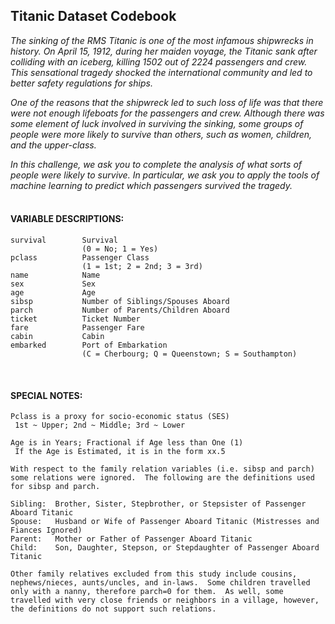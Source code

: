## Titanic Dataset Codebook  
  
*The sinking of the RMS Titanic is one of the most infamous shipwrecks in history.  On April 15, 1912, 
during her maiden voyage, the Titanic sank after colliding with an iceberg, killing 1502 out of 2224 
passengers and crew. This sensational tragedy shocked the international community and led to better 
safety regulations for ships.*

*One of the reasons that the shipwreck led to such loss of life was that there were not enough 
lifeboats for the passengers and crew. Although there was some element of luck involved in surviving
the sinking, some groups of people were more likely to survive than others, such as women, children,
and the upper-class.*

*In this challenge, we ask you to complete the analysis of what sorts of people were likely to 
survive. In particular, we ask you to apply the tools of machine learning to predict which 
passengers survived the tragedy.*  
<br/>

#### VARIABLE DESCRIPTIONS:  
```
survival        Survival  
                (0 = No; 1 = Yes)  
pclass          Passenger Class  
                (1 = 1st; 2 = 2nd; 3 = 3rd)  
name            Name  
sex             Sex  
age             Age  
sibsp           Number of Siblings/Spouses Aboard  
parch           Number of Parents/Children Aboard  
ticket          Ticket Number  
fare            Passenger Fare  
cabin           Cabin  
embarked        Port of Embarkation  
                (C = Cherbourg; Q = Queenstown; S = Southampton)  
```
<br/>  

#### SPECIAL NOTES:  
```
Pclass is a proxy for socio-economic status (SES)
 1st ~ Upper; 2nd ~ Middle; 3rd ~ Lower

Age is in Years; Fractional if Age less than One (1)
 If the Age is Estimated, it is in the form xx.5

With respect to the family relation variables (i.e. sibsp and parch)
some relations were ignored.  The following are the definitions used
for sibsp and parch.

Sibling:  Brother, Sister, Stepbrother, or Stepsister of Passenger Aboard Titanic
Spouse:   Husband or Wife of Passenger Aboard Titanic (Mistresses and Fiances Ignored)
Parent:   Mother or Father of Passenger Aboard Titanic
Child:    Son, Daughter, Stepson, or Stepdaughter of Passenger Aboard Titanic

Other family relatives excluded from this study include cousins,
nephews/nieces, aunts/uncles, and in-laws.  Some children travelled
only with a nanny, therefore parch=0 for them.  As well, some
travelled with very close friends or neighbors in a village, however,
the definitions do not support such relations.
```